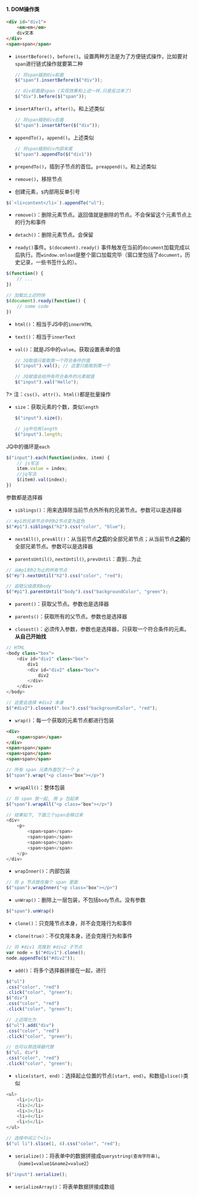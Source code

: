 #### 1. DOM操作类

```html
<div id="div1">
    <em>em</em>
    div文本
</div>
<span>span</span>
```



- `insertBefore()`，`before()`。设置两种方法是为了方便链式操作，比如要对`span`进行链式操作就要第二种

  ```js
  // 将span插到div前面 
  $("span").insertBefore($("div"));
  
  // div前面是span (实现效果和上述一样,只是反过来了)
  $("div").before($("span"));
  ```

- `insertAfter()`，`after()`。和上述类似

  ```js
  // 将span插到div后面
  $("span").insertAfter($("div"));
  ```

- `appendTo()`，`append()`。上述类似

  ```js
  // 将span插到div内部末尾
  $("span").appendTo($("div1"))
  ```

- `prependTo()`，插到子节点的首位。`preappend()`。和上述类似

- `remove()`，移除节点



- 创建元素，`$`内部用反单引号


```js
$(`<li>content</li>`).appendTo("ul");
```



- `remove()`：删除元素节点。返回值就是删除的节点。不会保留这个元素节点上的行为和事件

- `detach()`：删除元素节点。会保留



- `ready()`事件。`$(document).ready()` 事件触发在当前的`document`加载完成以后执行。而`window.onload`是整个窗口加载完毕（窗口里包括了`document`，历史记录，一些书签什么的）。

```js
$(function() {
    // ...
})

// 加载比上述的快
$(document).ready(function() {
    // some code
})
```



- `html()`：相当于JS中的`innerHTML`

- `text()`：相当于`innerText`



- `val()`：就是JS中的`value`。获取设置表单的值

  ```js
  // JQ取值只能取第一个符合条件的值
  $("input").val(); // 这里只能取到第一个
  
  // JQ赋值会给所有符合条件的元素赋值
  $("input").val("Hello");
  ```

?> 注：`css()`、`attr()`、`html()`都是批量操作

- `size`：获取元素的个数，类似`length`

  ```js
  $("input").size();
  
  // jq中也有length
  $("input").length;
  ```

  

JQ中的循环是`each`

```js
$("input").each(function(index, item) {
    // js写法
    item.value = index;
    //jq写法
    $(item).val(index);
})
```



参数都是选择器

- `siblings()`：用来选择除当前节点外所有的兄弟节点。参数可以是选择器

```js
// #p1的兄弟节点中的h2节点变为蓝色
$("#p1").siblings("h2").css("color", "blue");
```

- `nextAll()`, `prevAll()`：从当前节点**之后**的全部兄弟节点；从当前节点**之前**的全部兄弟节点。参数可以是选择器

- `parentsUntil()`, `nextUntil()`, `prevUntil`：直到...为止

```js
// 从#p1到h2为止的所有节点
$("#p").nextUntil("h2").css("color", "red");

// 追随父级直到body
$("#p1").parentUntil("body").css("backgroundColor", "green");
```



- `parent()`：获取父节点。参数也是选择器

- `parents()`：获取所有的父节点。参数也是选择器

- `closest()`：必须传入参数，参数也是选择器，只获取一个符合条件的元素。**从自己开始找**

```js
// HTML
<body class="box">
    <div id="div1" class="box">
        div1
        <div id="div2" class="box">
            div2
        </div>
    </div>
</body>

// 这里会选择 #div2 本身
$("#div2").closest(".box").css("backgroundColor", "red");
```



- `wrap()`：每一个获取的元素节点都进行包装

```html
<div>
    <span>span</span>
</div>
<span>span</span>
<span>span</span>
<span>span</span>
```



```js
// 所有 span 元素外面包了一个 p
$("span").wrap("<p class="box"></p>")
```

- `wrapAll()`：整体包装

```js
// 将 span 放一起, 用 p 包起来
$("span").wrapAll("<p class="box"></p>")

// 结果如下, 下面三个span会移过来
<div>
    <p>
        <span>span</span>
        <span>span</span>
        <span>span</span>
        <span>span</span>
    </p>
</div>
```

- `wrapInner()`：内部包装

```js
// 将 p 节点放在每个 span 里面
$("span").wrapInner("<p class="box"></p>")
```

- `unWrap()`：删除上一层包装，不包括`body`节点。没有参数

```js
$("span").unWrap()
```



- `clone()`：只克隆节点本身，并不会克隆行为和事件

- `clone(true)`：不仅克隆本身，还会克隆行为和事件

```js
// 将 #div1 克隆到 #div2 子节点
var node = $("#div1").clone();
node.appendTo($("#div2"));
```



- `add()`：将多个选择器拼接在一起，进行

```js
$("ul")
.css("color", "red")
.click("color", "green");
$("div")
.css("color", "red")
.click("color", "green");

// 上述简化为
$("ul").add("div")
.css("color", "red")
.click("color", "green");

// 也可以用选择器代替
$("ul, div")
.css("color", "red")
.click("color", "green");
```



- `slice(start, end)`：选择起止位置的节点`[start, end)`。和数组`slice()`类似

```js
<ul>
	<li>1</li>
    <li>2</li>
    <li>3</li>
    <li>4</li>
    <li>5</li>
</ul>

// 选择中间三个<li>
$("ul li").slice(1, 4).css("color", "red");
```



- `serialize()`：将表单中的数据拼接成`querystring(查询字符串)`。（`name1=value1&name2=value2`）

```js
$("input").serialize();
```

- `serializeArray()`：将表单数据拼接成数组